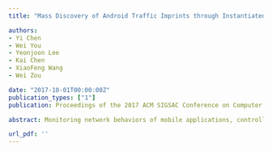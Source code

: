 ```yaml
---
title: "Mass Discovery of Android Traffic Imprints through Instantiated Partial Execution"

authors:
- Yi Chen
- Wei You
- Yeonjoon Lee
- Kai Chen
- XiaoFeng Wang
- Wei Zou

date: "2017-10-01T00:00:00Z"
publication_types: ["1"]
publication: Proceedings of the 2017 ACM SIGSAC Conference on Computer and Communications Security

abstract: Monitoring network behaviors of mobile applications, controlling their resource access and detecting potentially harmful apps are becoming increasingly important for the security protection within today->s organizational, ISP and carriers. For this purpose, apps need to be identied from their communication, based upon their individual traffic signatures (called imprints in our research). Creating imprints for a large number of apps is nontrivial, due to the challenges in comprehensively analyzing their network activities at a large scale, for millions of apps on today->s rapidly-growing app marketplaces. Prior research relies on automatic exploration of an app->s user interfaces (UIs) to trigger its network activities, which is less likely to scale given the cost of the operation (at least 5 minutes per app) and its effectiveness (limited coverage of an app->s behaviors). In this paper, we present Tiger (Traffic Imprint Generator), a novel technique that makes comprehensive app imprint generation possible in a massive scale. At the center of Tiger is a unique instantiated slicing technique, which aggressively prunes the program slice extracted from the app->s network-related code by evaluating each variable->s impact on possible network invariants, and removing those unlikely to contribute through assigning them concrete values. In this way, Tiger avoids exploring a large number of program paths unrelated to the app->s identiable traffic, thereby reducing the cost of the code analysis by more than one order of magnitude, in comparison with the conventional slicing and execution approach. Our experiments show that Tiger is capable of recovering an app->s full network activities within 18 seconds, achieving over 98% coverage of its identiable packets and 0.742% false detection rate on app identication. Further running the technique on over 200,000 real-world Android apps (including 78.23% potentially harmful apps) leads to the discovery of surprising new types of traffic invariants, including fake device information, hardcoded time values, session IDs and credentials, as well as complicated trigger conditions for an app->s network activities, such as human involvement, Intent trigger and server-side instructions. Our findings demonstrate that many network activities cannot easily be invoked through automatic UI exploration and code-analysis based approaches present a promising alternative.

url_pdf: ''
---
```

